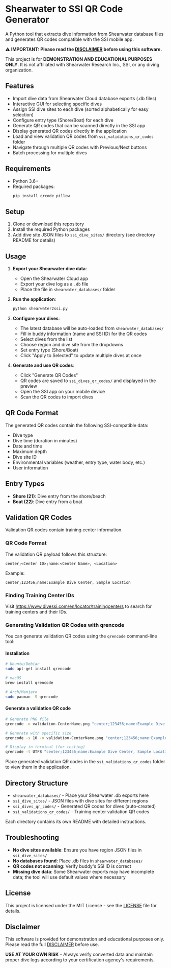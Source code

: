 # Shearwater to SSI QR Code Generator

A Python tool that extracts dive information from Shearwater database files and generates QR codes compatible with the SSI mobile app.

⚠️ **IMPORTANT: Please read the [DISCLAIMER](DISCLAIMER.md) before using this software.**

This project is for **DEMONSTRATION AND EDUCATIONAL PURPOSES ONLY**. It is not affiliated with Shearwater Research Inc., SSI, or any diving organization.

## Features

- Import dive data from Shearwater Cloud database exports (.db files)
- Interactive GUI for selecting specific dives
- Assign SSI dive sites to each dive (sorted alphabetically for easy selection)
- Configure entry type (Shore/Boat) for each dive
- Generate QR codes that can be scanned directly in the SSI app
- Display generated QR codes directly in the application
- Load and view validation QR codes from `ssi_validations_qr_codes` folder
- Navigate through multiple QR codes with Previous/Next buttons
- Batch processing for multiple dives

## Requirements

- Python 3.6+
- Required packages:
  ```bash
  pip install qrcode pillow
  ```

## Setup

1. Clone or download this repository
2. Install the required Python packages
3. Add dive site JSON files to `ssi_dive_sites/` directory (see directory README for details)

## Usage

1. **Export your Shearwater dive data**:
   - Open the Shearwater Cloud app
   - Export your dive log as a `.db` file
   - Place the file in `shearwater_databases/` folder

2. **Run the application**:
   ```bash
   python shearwater2ssi.py
   ```

3. **Configure your dives**:
   - The latest database will be auto-loaded from `shearwater_databases/`
   - Fill in buddy information (name and SSI ID) for the QR codes
   - Select dives from the list
   - Choose region and dive site from the dropdowns
   - Set entry type (Shore/Boat)
   - Click "Apply to Selected" to update multiple dives at once

4. **Generate and use QR codes**:
   - Click "Generate QR Codes"
   - QR codes are saved to `ssi_dives_qr_codes/` and displayed in the preview
   - Open the SSI app on your mobile device
   - Scan the QR codes to import dives

## QR Code Format

The generated QR codes contain the following SSI-compatible data:
- Dive type
- Dive time (duration in minutes)
- Date and time
- Maximum depth
- Dive site ID
- Environmental variables (weather, entry type, water body, etc.)
- User information

## Entry Types

- **Shore (21)**: Dive entry from the shore/beach
- **Boat (22)**: Dive entry from a boat

## Validation QR Codes

Validation QR codes contain training center information.

### QR Code Format

The validation QR payload follows this structure:
```
center;<Center ID>;name:<Center Name>, <Location>
```

Example:
```
center;123456;name:Example Dive Center, Sample Location
```

### Finding Training Center IDs

Visit https://www.divessi.com/en/locator/trainingcenters to search for training centers and their IDs.

### Generating Validation QR Codes with qrencode

You can generate validation QR codes using the `qrencode` command-line tool:

#### Installation
```bash
# Ubuntu/Debian
sudo apt-get install qrencode

# macOS
brew install qrencode

# Arch/Manjaro
sudo pacman -S qrencode
```

#### Generate a validation QR code
```bash
# Generate PNG file
qrencode -o validation-CenterName.png "center;123456;name:Example Dive Center, Sample Location"

# Generate with specific size
qrencode -s 10 -o validation-CenterName.png "center;123456;name:Example Dive Center, Sample Location"

# Display in terminal (for testing)
qrencode -t UTF8 "center;123456;name:Example Dive Center, Sample Location"
```

Place generated validation QR codes in the `ssi_validations_qr_codes` folder to view them in the application.

## Directory Structure

- `shearwater_databases/` - Place your Shearwater .db exports here
- `ssi_dive_sites/` - JSON files with dive sites for different regions
- `ssi_dives_qr_codes/` - Generated QR codes for dives (auto-created)
- `ssi_validations_qr_codes/` - Training center validation QR codes

Each directory contains its own README with detailed instructions.

## Troubleshooting

- **No dive sites available**: Ensure you have region JSON files in `ssi_dive_sites/`
- **No databases found**: Place .db files in `shearwater_databases/`
- **QR codes not scanning**: Verify buddy's SSI ID is correct
- **Missing dive data**: Some Shearwater exports may have incomplete data; the tool will use default values where necessary

## License

This project is licensed under the MIT License - see the [LICENSE](LICENSE) file for details.

## Disclaimer

This software is provided for demonstration and educational purposes only. Please read the full [DISCLAIMER](DISCLAIMER.md) before use.

**USE AT YOUR OWN RISK** - Always verify converted data and maintain proper dive logs according to your certification agency's requirements.